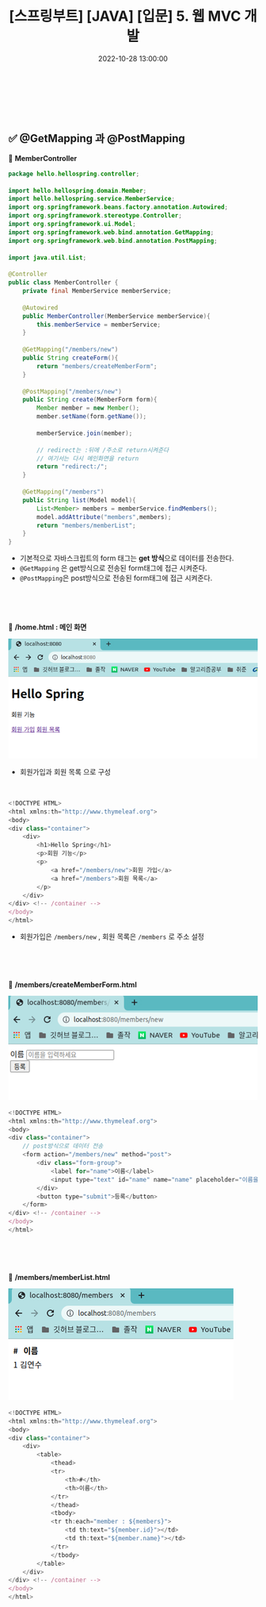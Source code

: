 ﻿---
permalink: /2022-10-27-스프링 입문_웹 MVC 개발/
title: "[스프링부트] [JAVA] [입문] 5. 웹 MVC 개발"
date: 2022-10-28 13:00:00
toc: true
toc_sticky: true
toc_label: "스프링부트"
categories:
- Spring Boot
tags:
- Spring Boot
---
<br><br><br>

## ✅ @GetMapping 과 @PostMapping
📌 **MemberController**

```java
package hello.hellospring.controller;

import hello.hellospring.domain.Member;
import hello.hellospring.service.MemberService;
import org.springframework.beans.factory.annotation.Autowired;
import org.springframework.stereotype.Controller;
import org.springframework.ui.Model;
import org.springframework.web.bind.annotation.GetMapping;
import org.springframework.web.bind.annotation.PostMapping;

import java.util.List;

@Controller
public class MemberController {
    private final MemberService memberService;

    @Autowired
    public MemberController(MemberService memberService){
        this.memberService = memberService;
    }

    @GetMapping("/members/new")
    public String createForm(){
        return "members/createMemberForm";
    }

    @PostMapping("/members/new")
    public String create(MemberForm form){
        Member member = new Member();
        member.setName(form.getName());

        memberService.join(member);
		
		// redirect는 :뒤에 /주소로 return시켜준다
		// 여기서는 다시 메인화면을 return
        return "redirect:/";
    }

    @GetMapping("/members")
    public String list(Model model){
        List<Member> members = memberService.findMembers();
        model.addAttribute("members",members);
        return "members/memberList";
    }
}
```

- 기본적으로 자바스크립트의 form 태그는 **get 방식**으로 데이터를 전송한다.
- ```@GetMapping``` 은 get방식으로 전송된 form태그에 접근 시켜준다.
- ```@PostMapping```은 post방식으로 전송된 form태그에 접근 시켜준다.



<br><br><br>

📌 **/home.html : 메인 화면**
<p align="left">
<img src="https://github.com/idkim97/idkim97.github.io/blob/master/img/spring6.png?raw=true">
</p>

- 회원가입과 회원 목록 으로 구성

<br>

```javascript
<!DOCTYPE HTML>
<html xmlns:th="http://www.thymeleaf.org">
<body>
<div class="container">
    <div>
        <h1>Hello Spring</h1>
        <p>회원 기능</p>
        <p>
            <a href="/members/new">회원 가입</a>
            <a href="/members">회원 목록</a>
        </p>
    </div>
</div> <!-- /container -->
</body>
</html>
```

- 회원가입은 ```/members/new``` , 회원 목록은 ```/members``` 로 주소 설정 


<br><br><br>

📌 **/members/createMemberForm.html**

<p align="left">
<img src="https://github.com/idkim97/idkim97.github.io/blob/master/img/spring7.png?raw=true">
</p>

```javascript
<!DOCTYPE HTML>
<html xmlns:th="http://www.thymeleaf.org">
<body>
<div class="container">
	// post방식으로 데이터 전송
    <form action="/members/new" method="post">
        <div class="form-group">
            <label for="name">이름</label>
            <input type="text" id="name" name="name" placeholder="이름을 입력하세요">
        </div>
        <button type="submit">등록</button>
    </form>
</div> <!-- /container -->
</body>
</html>
```

<br><br><br>

📌 **/members/memberList.html**
<p align="left">
<img src="https://github.com/idkim97/idkim97.github.io/blob/master/img/spring8.png?raw=true">
</p>

```javascript
<!DOCTYPE HTML>
<html xmlns:th="http://www.thymeleaf.org">
<body>
<div class="container">
    <div>
        <table>
            <thead>
            <tr>
                <th>#</th>
                <th>이름</th>
            </tr>
            </thead>
            <tbody>
            <tr th:each="member : ${members}">
                <td th:text="${member.id}"></td>
                <td th:text="${member.name}"></td>
            </tr>
            </tbody>
        </table>
    </div>
</div> <!-- /container -->
</body>
</html>
```
